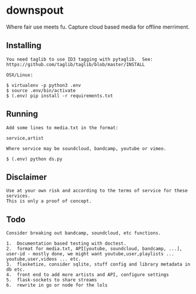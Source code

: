 # downspout #

Where fair use meets fu.  Capture cloud based media for offline merriment.

## Installing ##

    You need taglib to use ID3 tagging with pytaglib.  See:
    https://github.com/taglib/taglib/blob/master/INSTALL

	OSX/Linux:

	$ virtualenv -p python3 .env
	$ source .env/bin/activate
	$ (.env) pip install -r requirements.txt

## Running ##

	Add some lines to media.txt in the format:
	
	service,artist

	Where service may be soundcloud, bandcamp, youtube or vimeo.

	$ (.env) python ds.py

## Disclaimer ##

	Use at your own risk and according to the terms of service for these services.
	This is only a proof of concept.

## Todo ##

    Consider breaking out bandcamp, soundcloud, etc functions.

	1.  Documentation based testing with doctest.
	2.  format for media.txt, API[youtube, soundcloud, bandcamp, ...], user-id - mostly done, we might want youtube,user,playlists ... youtube,user,videos ... etc.
	3.  flasketize, consider sqlite, stuff config and library metadata in db etc.
	4.  front end to add more artists and API, configure settings
	5.  flask-sockets to share streams
	6.  rewrite in go or node for the lols

